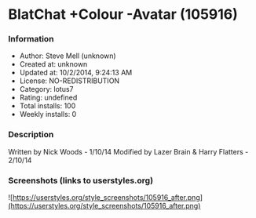 # BlatChat +Colour -Avatar (105916)

### Information
- Author: Steve Mell (unknown)
- Created at: unknown
- Updated at: 10/2/2014, 9:24:13 AM
- License: NO-REDISTRIBUTION
- Category: lotus7
- Rating: undefined
- Total installs: 100
- Weekly installs: 0


### Description
Written by Nick Woods - 1/10/14
Modified by Lazer Brain & Harry Flatters - 2/10/14


### Screenshots (links to userstyles.org)
![https://userstyles.org/style_screenshots/105916_after.png](https://userstyles.org/style_screenshots/105916_after.png)


